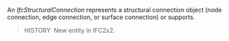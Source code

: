 An _IfcStructuralConnection_ represents a structural connection object (node connection, edge connection, or surface connection) or supports.

> HISTORY&nbsp; New entity in IFC2x2.
